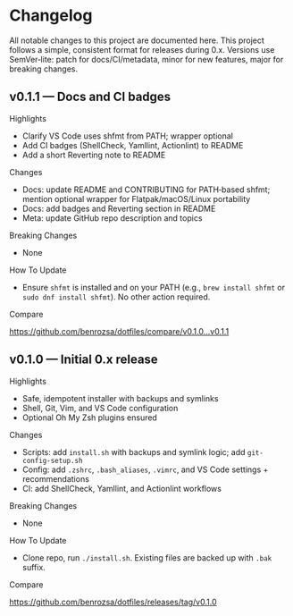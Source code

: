 # Changelog

All notable changes to this project are documented here. This project follows a simple, consistent format for releases during 0.x. Versions use SemVer‑lite: patch for docs/CI/metadata, minor for new features, major for breaking changes.

## v0.1.1 — Docs and CI badges

Highlights

- Clarify VS Code uses shfmt from PATH; wrapper optional
- Add CI badges (ShellCheck, Yamllint, Actionlint) to README
- Add a short Reverting note to README

Changes

- Docs: update README and CONTRIBUTING for PATH‑based shfmt; mention optional wrapper for Flatpak/macOS/Linux portability
- Docs: add badges and Reverting section in README
- Meta: update GitHub repo description and topics

Breaking Changes

- None

How To Update

- Ensure `shfmt` is installed and on your PATH (e.g., `brew install shfmt` or `sudo dnf install shfmt`). No other action required.

Compare

https://github.com/benrozsa/dotfiles/compare/v0.1.0...v0.1.1

## v0.1.0 — Initial 0.x release

Highlights

- Safe, idempotent installer with backups and symlinks
- Shell, Git, Vim, and VS Code configuration
- Optional Oh My Zsh plugins ensured

Changes

- Scripts: add `install.sh` with backups and symlink logic; add `git-config-setup.sh`
- Config: add `.zshrc`, `.bash_aliases`, `.vimrc`, and VS Code settings + recommendations
- CI: add ShellCheck, Yamllint, and Actionlint workflows

Breaking Changes

- None

How To Update

- Clone repo, run `./install.sh`. Existing files are backed up with `.bak` suffix.

Compare

https://github.com/benrozsa/dotfiles/releases/tag/v0.1.0

